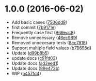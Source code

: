 <a name="1.0.0"></a>
# 1.0.0 (2016-06-02)

* Add basic cases ([7506dd9](https://github.com/kikobeats/simple-dsl/commit/7506dd9))
* first commit ([7b9171e](https://github.com/kikobeats/simple-dsl/commit/7b9171e))
* Frequently case first ([969ecc8](https://github.com/kikobeats/simple-dsl/commit/969ecc8))
* Remove unnecessary ([46ec989](https://github.com/kikobeats/simple-dsl/commit/46ec989))
* Removed unnecesary tests ([8cc7818](https://github.com/kikobeats/simple-dsl/commit/8cc7818))
* Support multiple field values ([b79695d](https://github.com/kikobeats/simple-dsl/commit/b79695d))
* Update ([d99b8b5](https://github.com/kikobeats/simple-dsl/commit/d99b8b5))
* update docs ([c91fd02](https://github.com/kikobeats/simple-dsl/commit/c91fd02))
* Update docs ([ad2eed1](https://github.com/kikobeats/simple-dsl/commit/ad2eed1))
* Update docs ([89e472b](https://github.com/kikobeats/simple-dsl/commit/89e472b))
* WIP ([a457fd4](https://github.com/kikobeats/simple-dsl/commit/a457fd4))



